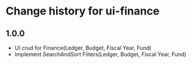 # Change history for ui-finance

## 1.0.0

* UI crud for Finance(Ledger, Budget, Fiscal Year, Fund)
* Implement SearchAndSort Filters(Ledger, Budget, Fiscal Year, Fund)